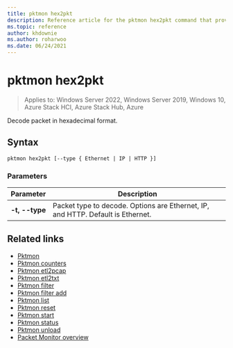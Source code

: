 ```yaml
---
title: pktmon hex2pkt
description: Reference article for the pktmon hex2pkt command that provides a listing of parameters and what they do.
ms.topic: reference
author: khdownie
ms.author: roharwoo
ms.date: 06/24/2021
---
```


# pktmon hex2pkt

>Applies to: Windows Server 2022, Windows Server 2019, Windows 10, Azure Stack HCI, Azure Stack Hub, Azure

Decode packet in hexadecimal format.

## Syntax

```
pktmon hex2pkt [--type { Ethernet | IP | HTTP }]
```

### Parameters

| **Parameter** | **Description** |
| ------------- | --------------- |
| **-t, --type** | Packet type to decode. Options are Ethernet, IP, and HTTP. Default is Ethernet. |

## Related links

- [Pktmon](pktmon.md)
- [Pktmon counters](pktmon-counters.md)
- [Pktmon etl2pcap](pktmon-etl2pcap.md)
- [Pktmon etl2txt](pktmon-etl2txt.md)
- [Pktmon filter](pktmon-filter.md)
- [Pktmon filter add](pktmon-filter-add.md)
- [Pktmon list](pktmon-list.md)
- [Pktmon reset](pktmon-reset.md)
- [Pktmon start](pktmon-start.md)
- [Pktmon status](pktmon-status.md)
- [Pktmon unload](pktmon-unload.md)
- [Packet Monitor overview](/windows-server/networking/technologies/pktmon/pktmon)

